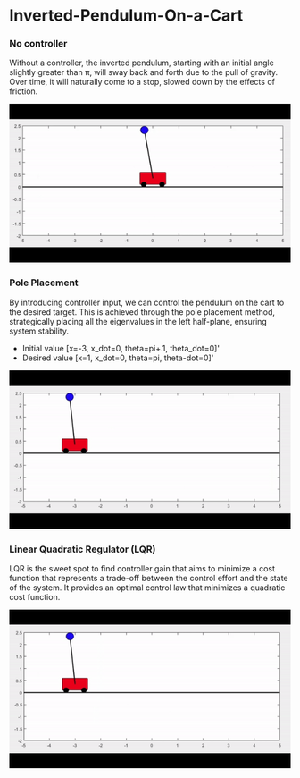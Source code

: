 # Inverted-Pendulum-On-a-Cart
### No controller 
  Without a controller, the inverted pendulum, starting with an initial angle slightly greater than π, will sway back and forth due to the pull of gravity. Over time, it will naturally come to a stop, slowed down by the effects of friction.

![Animated GIF](Videos/No_control.gif)

### Pole Placement 
  By introducing controller input, we can control the pendulum on the cart to the desired target. This is achieved through the pole placement method, strategically placing all the eigenvalues in the left half-plane, ensuring system stability.
- Initial value [x=-3, x_dot=0, theta=pi+.1, theta_dot=0]'
- Desired value [x=1, x_dot=0, theta=pi, theta-dot=0]'

![Animated GIF](Videos/Pole-Placement.gif)

### Linear Quadratic Regulator (LQR) 
LQR is the sweet spot to find controller gain that aims to minimize a cost function that represents a trade-off between the control effort and the state of the system. It provides an optimal control law that minimizes a quadratic cost function. 

![Animated GIF](Videos/LQR.gif)

